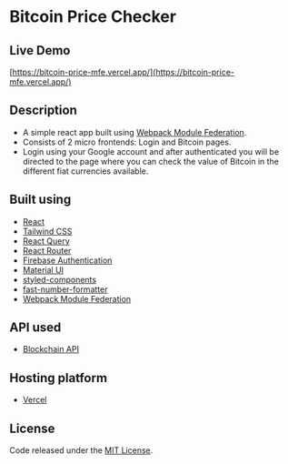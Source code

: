 # Bitcoin Price Checker

## Live Demo
[https://bitcoin-price-mfe.vercel.app/](https://bitcoin-price-mfe.vercel.app/)

## Description
- A simple react app built using [Webpack Module Federation](https://webpack.js.org/concepts/module-federation/).
- Consists of 2 micro frontends: Login and Bitcoin pages.
- Login using your Google account and after authenticated you will be directed to the page where you can check the value of Bitcoin in the different fiat currencies available.

## Built using
- [React](https://reactjs.org/)
- [Tailwind CSS](https://tailwindcss.com/)
- [React Query](https://react-query.tanstack.com/)
- [React Router](https://reactrouterdotcom.fly.dev/docs/en/v6)
- [Firebase Authentication](https://firebase.google.com/)
- [Material UI](https://mui.com/)
- [styled-components](https://styled-components.com/)
- [fast-number-formatter](https://www.npmjs.com/package/fast-number-formatter)
- [Webpack Module Federation](https://webpack.js.org/concepts/module-federation/)

## API used
- [Blockchain API](https://www.blockchain.com/api/exchange_rates_api)

## Hosting platform
- [Vercel](https://vercel.com/)

## License
Code released under the [MIT License](https://github.com/Tushar-Indurjeeth/Bitcoin_Price_MFE/blob/077406b2a8b02a06917e5756f43966d0b0b52bec/LICENSE).
